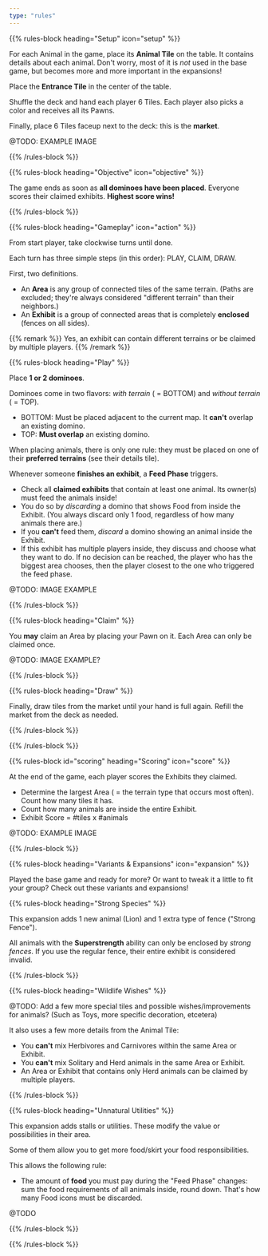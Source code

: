 ```yaml
---
type: "rules"
---
```


{{% rules-block heading="Setup" icon="setup" %}}

For each Animal in the game, place its **Animal Tile** on the table. It contains details about each animal. Don't worry, most of it is _not_ used in the base game, but becomes more and more important in the expansions!

Place the **Entrance Tile** in the center of the table. 

Shuffle the deck and hand each player 6 Tiles. Each player also picks a color and receives all its Pawns.

Finally, place 6 Tiles faceup next to the deck: this is the **market**.

@TODO: EXAMPLE IMAGE

{{% /rules-block %}}

{{% rules-block heading="Objective" icon="objective" %}}

The game ends as soon as **all dominoes have been placed**. Everyone scores their claimed exhibits. **Highest score wins!**

{{% /rules-block %}}

{{% rules-block heading="Gameplay" icon="action" %}}

From start player, take clockwise turns until done. 

Each turn has three simple steps (in this order): PLAY, CLAIM, DRAW.

First, two definitions.
* An **Area** is any group of connected tiles of the same terrain. (Paths are excluded; they're always considered "different terrain" than their neighbors.)
* An **Exhibit** is a group of connected areas that is completely **enclosed** (fences on all sides). 

{{% remark %}}
Yes, an exhibit can contain different terrains or be claimed by multiple players.
{{% /remark %}}

{{% rules-block heading="Play" %}}

Place **1 or 2 dominoes**.

Dominoes come in two flavors: _with terrain_ ( = BOTTOM) and _without terrain_ ( = TOP).

* BOTTOM: Must be placed adjacent to the current map. It **can't** overlap an existing domino.
* TOP: **Must overlap** an existing domino.

When placing animals, there is only one rule: they must be placed on one of their **preferred terrains** (see their details tile).

Whenever someone **finishes an exhibit**, a **Feed Phase** triggers.
* Check all **claimed exhibits** that contain at least one animal. Its owner(s) must feed the animals inside!
* You do so by _discarding_ a domino that shows Food from inside the Exhibit. (You always discard only 1 food, regardless of how many animals there are.)
* If you **can't** feed them, _discard_ a domino showing an animal inside the Exhibit.
* If this exhibit has multiple players inside, they discuss and choose what they want to do. If no decision can be reached, the player who has the biggest area chooses, then the player closest to the one who triggered the feed phase.

@TODO: IMAGE EXAMPLE

{{% /rules-block %}}

{{% rules-block heading="Claim" %}}

You **may** claim an Area by placing your Pawn on it. Each Area can only be claimed once.

@TODO: IMAGE EXAMPLE?

{{% /rules-block %}}

{{% rules-block heading="Draw" %}}

Finally, draw tiles from the market until your hand is full again. Refill the market from the deck as needed.

{{% /rules-block %}}

{{% /rules-block %}}

{{% rules-block id="scoring" heading="Scoring" icon="score" %}}

At the end of the game, each player scores the Exhibits they claimed.

* Determine the largest Area ( = the terrain type that occurs most often). Count how many tiles it has.
* Count how many animals are inside the entire Exhibit.
* Exhibit Score = #tiles x #animals

@TODO: EXAMPLE IMAGE

{{% /rules-block %}}

{{% rules-block heading="Variants & Expansions" icon="expansion" %}}

Played the base game and ready for more? Or want to tweak it a little to fit your group? Check out these variants and expansions!

<!---
ANIMAL TILE:

* Herbivore or carnivore?
* What is their preferred terrain?
* Superstrength (or not)?
* How much food do they need?
* Solitary or Herd?
* Some funny backstory or fact about them

--->

{{% rules-block heading="Strong Species" %}}

This expansion adds 1 new animal (Lion) and 1 extra type of fence ("Strong Fence").

All animals with the **Superstrength** ability can only be enclosed by _strong fences_. If you use the regular fence, their entire exhibit is considered invalid.

{{% /rules-block %}}

{{% rules-block heading="Wildlife Wishes" %}}

@TODO: Add a few more special tiles and possible wishes/improvements for animals? (Such as Toys, more specific decoration, etcetera)

It also uses a few more details from the Animal Tile:

* You **can't** mix Herbivores and Carnivores within the same Area or Exhibit.
* You **can't** mix Solitary and Herd animals in the same Area or Exhibit.
* An Area or Exhibit that contains only Herd animals can be claimed by multiple players.

{{% /rules-block %}}

{{% rules-block heading="Unnatural Utilities" %}}

This expansion adds stalls or utilities. These modify the value or possibilities in their area.

Some of them allow you to get more food/skirt your food responsibilities.

This allows the following rule:

* The amount of **food** you must pay during the "Feed Phase" changes: sum the food requirements of all animals inside, round down. That's how many Food icons must be discarded.

@TODO

{{% /rules-block %}}

{{% /rules-block %}}

